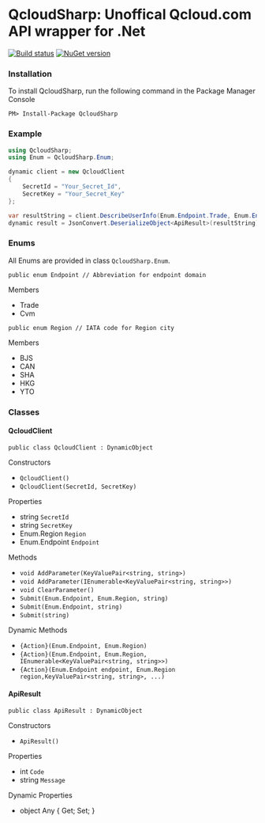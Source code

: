 QcloudSharp: Unoffical Qcloud.com API wrapper for .Net
===
[![Build status](https://ci.appveyor.com/api/projects/status/b96llok223xfhmx5?svg=true)](https://ci.appveyor.com/project/7IN0SAN9/qcloudsharp)
[![NuGet version](https://badge.fury.io/nu/QcloudSharp.svg)](https://www.nuget.org/packages/QcloudSharp)

### Installation
To install QcloudSharp, run the following command in the Package Manager Console
```
PM> Install-Package QcloudSharp
```

### Example
```csharp
using QcloudSharp;
using Enum = QcloudSharp.Enum;

dynamic client = new QcloudClient
{
    SecretId = "Your_Secret_Id",
    SecretKey = "Your_Secret_Key"
};

var resultString = client.DescribeUserInfo(Enum.Endpoint.Trade, Enum.Endpoint.Region.CAN);
dynamic result = JsonConvert.DeserializeObject<ApiResult>(resultString);
```

### Enums

All Enums are provided in class `QcloudSharp.Enum`.

```
public enum Endpoint // Abbreviation for endpoint domain
```

Members
* Trade
* Cvm

```
public enum Region // IATA code for Region city
```

Members
* BJS
* CAN
* SHA
* HKG
* YTO

### Classes

#### QcloudClient

```
public class QcloudClient : DynamicObject
```

Constructors
* `QcloudClient()`
* `QcloudClient(SecretId, SecretKey)`

Properties
* string `SecretId`
* string `SecretKey`
* Enum.Region `Region`
* Enum.Endpoint `Endpoint`

Methods
* `void AddParameter(KeyValuePair<string, string>)`
* `void AddParameter(IEnumerable<KeyValuePair<string, string>>)`
* `void ClearParameter()`
* `Submit(Enum.Endpoint, Enum.Region, string)`
* `Submit(Enum.Endpoint, string)`
* `Submit(string)`

Dynamic Methods
* `{Action}(Enum.Endpoint, Enum.Region)`
* `{Action}(Enum.Endpoint, Enum.Region, IEnumerable<KeyValuePair<string, string>>)`
* `{Action}(Enum.Endpoint endpoint, Enum.Region region,KeyValuePair<string, string>, ...)`

#### ApiResult

```
public class ApiResult : DynamicObject
```

Constructors
* `ApiResult()`

Properties
* int `Code`
* string `Message`

Dynamic Properties
* object Any { Get; Set; }